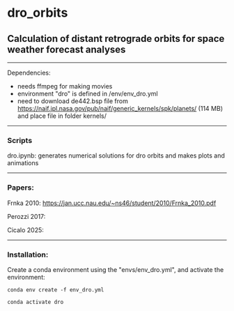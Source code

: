 # dro_orbits
## Calculation of distant retrograde orbits for space weather forecast analyses


---


Dependencies:
- needs ffmpeg for making movies
- environment "dro" is defined in /env/env_dro.yml
- need to download de442.bsp file from https://naif.jpl.nasa.gov/pub/naif/generic_kernels/spk/planets/  (114 MB) and place file in folder kernels/

---


### Scripts


dro.ipynb: generates numerical solutions for dro orbits and makes plots and animations


---


### Papers:

Frnka 2010: https://jan.ucc.nau.edu/~ns46/student/2010/Frnka_2010.pdf

Perozzi 2017: 

Cicalo 2025: 


---

### Installation:


Create a conda environment using the "envs/env_dro.yml", and activate the environment:

    conda env create -f env_dro.yml

    conda activate dro













